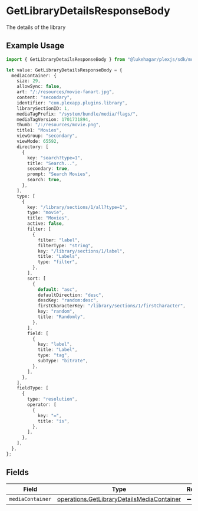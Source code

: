 # GetLibraryDetailsResponseBody

The details of the library

## Example Usage

```typescript
import { GetLibraryDetailsResponseBody } from "@lukehagar/plexjs/sdk/models/operations";

let value: GetLibraryDetailsResponseBody = {
  mediaContainer: {
    size: 29,
    allowSync: false,
    art: "/:/resources/movie-fanart.jpg",
    content: "secondary",
    identifier: "com.plexapp.plugins.library",
    librarySectionID: 1,
    mediaTagPrefix: "/system/bundle/media/flags/",
    mediaTagVersion: 1701731894,
    thumb: "/:/resources/movie.png",
    title1: "Movies",
    viewGroup: "secondary",
    viewMode: 65592,
    directory: [
      {
        key: "search?type=1",
        title: "Search...",
        secondary: true,
        prompt: "Search Movies",
        search: true,
      },
    ],
    type: [
      {
        key: "/library/sections/1/all?type=1",
        type: "movie",
        title: "Movies",
        active: false,
        filter: [
          {
            filter: "label",
            filterType: "string",
            key: "/library/sections/1/label",
            title: "Labels",
            type: "filter",
          },
        ],
        sort: [
          {
            default: "asc",
            defaultDirection: "desc",
            descKey: "random:desc",
            firstCharacterKey: "/library/sections/1/firstCharacter",
            key: "random",
            title: "Randomly",
          },
        ],
        field: [
          {
            key: "label",
            title: "Label",
            type: "tag",
            subType: "bitrate",
          },
        ],
      },
    ],
    fieldType: [
      {
        type: "resolution",
        operator: [
          {
            key: "=",
            title: "is",
          },
        ],
      },
    ],
  },
};
```

## Fields

| Field                                                                                                           | Type                                                                                                            | Required                                                                                                        | Description                                                                                                     |
| --------------------------------------------------------------------------------------------------------------- | --------------------------------------------------------------------------------------------------------------- | --------------------------------------------------------------------------------------------------------------- | --------------------------------------------------------------------------------------------------------------- |
| `mediaContainer`                                                                                                | [operations.GetLibraryDetailsMediaContainer](../../../sdk/models/operations/getlibrarydetailsmediacontainer.md) | :heavy_minus_sign:                                                                                              | N/A                                                                                                             |